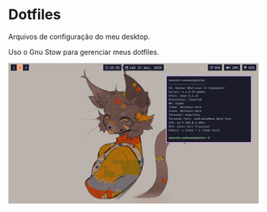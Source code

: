 # Dotfiles

Arquivos de configuração do meu desktop.

Uso o Gnu Stow para gerenciar meus dotfiles.

![Imagem de como é autualmente meu desktop](./screenshot.png)
